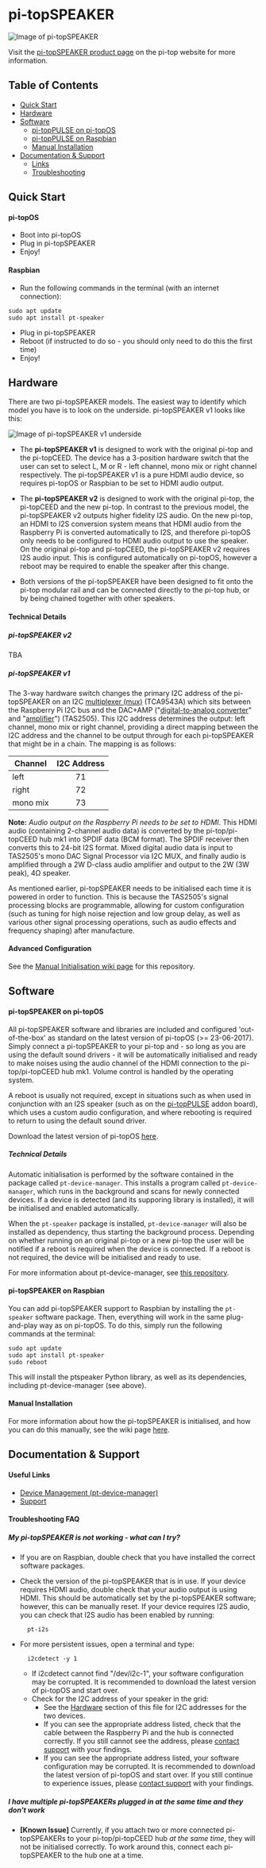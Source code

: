 # pi-topSPEAKER

![Image of pi-topSPEAKER](https://static.pi-top.com/images/speaker-small.png "Image of pi-topSPEAKER")

Visit the [pi-topSPEAKER product page](https://pi-top.com/products/accessories) on the pi-top website for more information.

## Table of Contents
* [Quick Start](#quick-start)
* [Hardware](#hardware)
* [Software](#software)
    * [pi-topPULSE on pi-topOS](#software-pt-os)
    * [pi-topPULSE on Raspbian](#software-raspbian)
    * [Manual Installation](#software-how-it-works)
* [Documentation & Support](#support)
    * [Links](#support-links)
    * [Troubleshooting](#support-troubleshooting)

## <a name="quick-start"></a> Quick Start
#### pi-topOS
* Boot into pi-topOS
* Plug in pi-topSPEAKER
* Enjoy!

#### Raspbian
* Run the following commands in the terminal (with an internet connection):

```
sudo apt update
sudo apt install pt-speaker
```

* Plug in pi-topSPEAKER
* Reboot (if instructed to do so - you should only need to do this the first time)
* Enjoy!

## <a name="hardware"></a> Hardware

There are two pi-topSPEAKER models. The easiest way to identify which model you have is to look on the underside. pi-topSPEAKER v1 looks like this:

![Image of pi-topSPEAKER v1 underside](https://static.pi-top.com/images/speaker-v1-reverse-small.png "Image of pi-topSPEAKER v1 underside")

* The **pi-topSPEAKER v1** is designed to work with the original pi-top and the pi-topCEED. The device has a 3-position hardware switch that the user can set to select L, M or R - left channel, mono mix or right channel respectively. The pi-topSPEAKER v1 is a pure HDMI audio device, so requires pi-topOS or Raspbian to be set to HDMI audio output.

* The **pi-topSPEAKER v2** is designed to work with the original pi-top, the pi-topCEED and the new pi-top. In contrast to the previous model, the pi-topSPEAKER v2 outputs higher fidelity I2S audio. On the new pi-top, an HDMI to I2S conversion system means that HDMI audio from the Raspberry Pi is converted automatically to I2S, and therefore pi-topOS only needs to be configured to HDMI audio output to use the speaker. On the original pi-top and pi-topCEED, the pi-topSPEAKER v2 requires I2S audio input. This is configured automatically on pi-topOS, however a reboot may be required to enable the speaker after this change.

* Both versions of the pi-topSPEAKER have been designed to fit onto the pi-top modular rail and can be connected directly to the pi-top hub, or by being chained together with other speakers.

#### Technical Details

##### pi-topSPEAKER v2

TBA

##### pi-topSPEAKER v1

The 3-way hardware switch changes the primary I2C address of the pi-topSPEAKER on an I2C [multiplexer (mux)](https://en.wikipedia.org/wiki/Multiplexer) (TCA9543A) which sits between the Raspberry Pi I2C bus and the DAC+AMP ("[digital-to-analog converter](https://en.wikipedia.org/wiki/Digital-to-analog_converter)" and "[amplifier](https://en.wikipedia.org/wiki/Amplifier)") (TAS2505). This I2C address determines the output: left channel, mono mix or right channel, providing a direct mapping between the I2C address and the channel to be output through for each pi-topSPEAKER that might be in a chain. The mapping is as follows:

| Channel  | I2C Address  |
| -------- |:------------:|
|   left   |      71      |
|  right   |      72      |
| mono mix |      73      |

**Note:** _Audio output on the Raspberry Pi needs to be set to HDMI_. This HDMI audio (containing 2-channel audio data) is converted by the pi-top/pi-topCEED hub mk1 into SPDIF data (BCM format). The SPDIF receiver then converts this to 24-bit I2S format. Mixed digital audio data is input to TAS2505's mono DAC Signal Processor via I2C MUX, and finally audio is amplified through a 2W D-class audio amplifier and output to the 2W (3W peak), 4Ω speaker.

As mentioned earlier, pi-topSPEAKER needs to be initialised each time it is powered in order to function. This is because the TAS2505's signal processing blocks are programmable, allowing for custom configuration (such as tuning for high noise rejection and low group delay, as well as various other signal processing operations, such as audio effects and frequency shaping) after manufacture.

#### Advanced Configuration
See the [Manual Initialisation wiki page](https://github.com/pi-top/pi-topSPEAKER/wiki/Manual-Initialisation) for this repository.

## <a name="software"></a> Software

#### <a name="software-pt-os"></a> pi-topSPEAKER on pi-topOS

All pi-topSPEAKER software and libraries are included and configured 'out-of-the-box' as standard on the latest version of pi-topOS (>= 23-06-2017). Simply connect a pi-topSPEAKER to your pi-top and - so long as you are using the default sound drivers - it will be automatically initialised and ready to make noises using the audio channel of the HDMI connection to the pi-top/pi-topCEED hub mk1. Volume control is handled by the operating system.

A reboot is usually not required, except in situations such as when used in conjunction with an I2S speaker (such as on the [pi-topPULSE](https://github.com/pi-top/pi-topPULSE) addon board), which uses a custom audio configuration, and where rebooting is required to return to using the default sound driver.

Download the latest version of pi-topOS [here](https://pi-top.com/products/os#download).

##### Technical Details
Automatic initialisation is performed by the software contained in the package called `pt-device-manager`. This installs a program called `pt-device-manager`, which runs in the background and scans for newly connected devices. If a device is detected (and its supporing library is installed), it will be initialised and enabled automatically.

When the `pt-speaker` package is installed, `pt-device-manager` will also be installed as dependency, thus starting the background process. Depending on whether running on an original pi-top or a new pi-top the user will be notified if a reboot is required when the device is connected. If a reboot is not required, the device will be initialised and ready to use.

For more information about pt-device-manager, see [this repository](https://github.com/pi-top/Device-Management).

#### <a name="software-raspbian"></a> pi-topSPEAKER on Raspbian
You can add pi-topSPEAKER support to Raspbian by installing the `pt-speaker` software package. Then, everything will work in the same plug-and-play way as on pi-topOS. To do this, simply run the following commands at the terminal:

```
sudo apt update
sudo apt install pt-speaker
sudo reboot
```

This will install the ptspeaker Python library, as well as its dependencies, including pt-device-manager (see above).

#### <a name="software-pt-os"></a> Manual Installation

For more information about how the pi-topSPEAKER is initialised, and how you can do this manually, see the wiki page [here](https://github.com/pi-top/pi-topSPEAKER/wiki/Manual-Initialisation).

## <a name="support"></a> Documentation & Support

#### <a name="support-links"></a> Useful Links
* [Device Management (pt-device-manager)](https://github.com/pi-top/Device-Management)
* [Support](https://support.pi-top.com/)

#### <a name="support-troubleshooting"></a> Troubleshooting FAQ

##### My pi-topSPEAKER is not working - what can I try?

* If you are on Raspbian, double check that you have installed the correct software packages.

* Check the version of the pi-topSPEAKER that is in use. If your device requires HDMI audio, double check that your audio output is using HDMI. This should be automatically set by the pi-topSPEAKER software; however, this can be manually reset. If your device requires I2S audio, you can check that I2S audio has been enabled by running:

        pt-i2s

* For more persistent issues, open a terminal and type:

        i2cdetect -y 1

    * If i2cdetect cannot find "/dev/i2c-1", your software configuration may be corrupted. It is recommended to download the latest version of pi-topOS and start over.
    * Check for the I2C address of your speaker in the grid:
        * See the [Hardware](#hardware) section of this file for I2C addresses for the two devices.
        * If you can see the appropriate address listed, check that the cable between the Raspberry Pi and the hub is connected correctly. If you still cannot see the address, please [contact support](#support-links) with your findings.
        * If you can see the appropriate address listed, your software configuration may be corrupted. It is recommended to download the latest version of pi-topOS and start over. If you still continue to experience issues, please [contact support](#support-links) with your findings.

##### I have multiple pi-topSPEAKERs plugged in at the same time and they don't work

* **[Known Issue]** Currently, if you attach two or more connected pi-topSPEAKERs to your pi-top/pi-topCEED hub *at the same time*, they will not be initialised correctly. To work around this, connect each pi-topSPEAKER to the hub one at a time.
